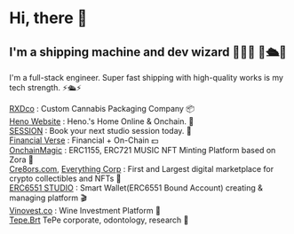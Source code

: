<h1>Hi, there  👋</h1>
<h2>I'm a shipping machine and dev wizard 💫🧙💫 🤖🛳️🤖 </h2>

I'm a full-stack engineer. Super fast shipping with high-quality works is my tech strength. ⚡️🛳️⚡️ <br/>

<a href='https://rxdco-v2.vercel.app'>RXDco</a> : Custom Cannabis Packaging Company 📦<br/>
<a href='https://heno-website.vercel.app'>Heno Website</a> : Heno.'s Home Online & Onchain. 🎤️<br/>
<a href='https://session-pied.vercel.app/'>SESSION</a> : Book your next studio session today. 🎹 <br/>
<a href='https://financialverse.vercel.app'>Financial Verse</a> : Financial + On-Chain 💵 <br/>
<a href='https://onchainmagic.xyz'>OnchainMagic</a> : ERC1155, ERC721 MUSIC NFT Minting Platform based on Zora 🥁 <br/>
<a href='https://cre8ors.com'>Cre8ors.com</a>, <a href='https://everythingcorp.cre8ors.com/'>Everything Corp</a> : First and Largest digital marketplace for crypto collectibles and NFTs 💎 <br/>
<a href='https://6551.studio'>ERC6551 STUDIO</a> : Smart Wallet(ERC6551 Bound Account) creating & managing platform 🎬 <br/>
<a href='https://vinovest.co'>Vinovest.co</a> : Wine Investment Platform 🍷 <br/>
<a href='https://tepe-brt.azurewebsites.net'>Tepe.Brt</a> TePe corporate, odontology, research 💊 <br/>

